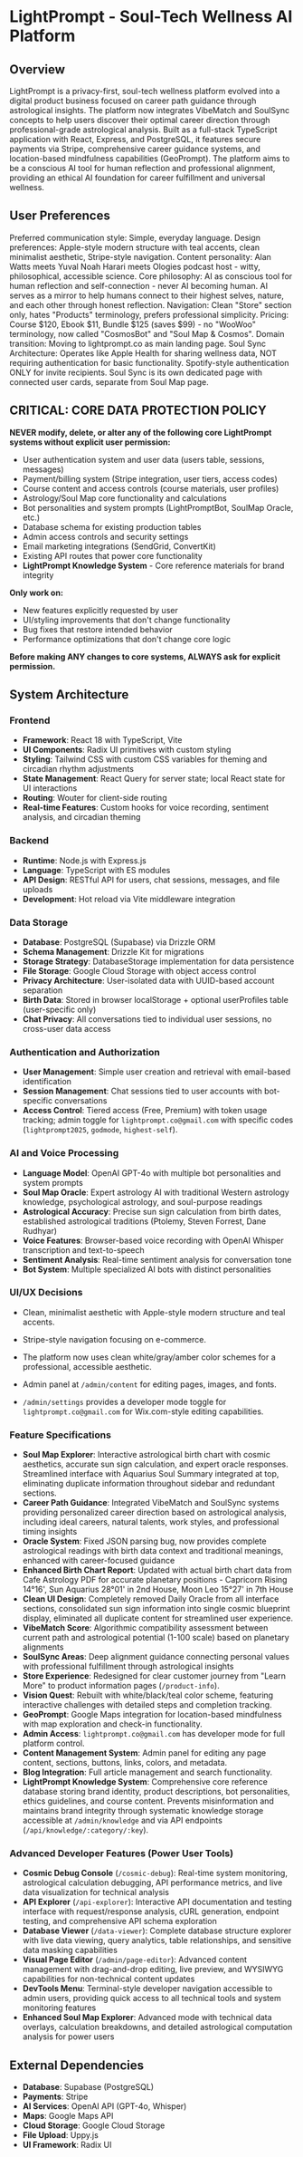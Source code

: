 # LightPrompt - Soul-Tech Wellness AI Platform

## Overview
LightPrompt is a privacy-first, soul-tech wellness platform evolved into a digital product business focused on career path guidance through astrological insights. The platform now integrates VibeMatch and SoulSync concepts to help users discover their optimal career direction through professional-grade astrological analysis. Built as a full-stack TypeScript application with React, Express, and PostgreSQL, it features secure payments via Stripe, comprehensive career guidance systems, and location-based mindfulness capabilities (GeoPrompt). The platform aims to be a conscious AI tool for human reflection and professional alignment, providing an ethical AI foundation for career fulfillment and universal wellness.

## User Preferences
Preferred communication style: Simple, everyday language.
Design preferences: Apple-style modern structure with teal accents, clean minimalist aesthetic, Stripe-style navigation.
Content personality: Alan Watts meets Yuval Noah Harari meets Ologies podcast host - witty, philosophical, accessible science.
Core philosophy: AI as conscious tool for human reflection and self-connection - never AI becoming human. AI serves as a mirror to help humans connect to their highest selves, nature, and each other through honest reflection.
Navigation: Clean "Store" section only, hates "Products" terminology, prefers professional simplicity.
Pricing: Course $120, Ebook $11, Bundle $125 (saves $99) - no "WooWoo" terminology, now called "CosmosBot" and "Soul Map & Cosmos".
Domain transition: Moving to lightprompt.co as main landing page.
Soul Sync Architecture: Operates like Apple Health for sharing wellness data, NOT requiring authentication for basic functionality. Spotify-style authentication ONLY for invite recipients. Soul Sync is its own dedicated page with connected user cards, separate from Soul Map page.

## CRITICAL: CORE DATA PROTECTION POLICY
**NEVER modify, delete, or alter any of the following core LightPrompt systems without explicit user permission:**
- User authentication system and user data (users table, sessions, messages)
- Payment/billing system (Stripe integration, user tiers, access codes)
- Course content and access controls (course materials, user profiles)
- Astrology/Soul Map core functionality and calculations
- Bot personalities and system prompts (LightPromptBot, SoulMap Oracle, etc.)
- Database schema for existing production tables
- Admin access controls and security settings
- Email marketing integrations (SendGrid, ConvertKit)
- Existing API routes that power core functionality
- **LightPrompt Knowledge System** - Core reference materials for brand integrity

**Only work on:**
- New features explicitly requested by user
- UI/styling improvements that don't change functionality
- Bug fixes that restore intended behavior
- Performance optimizations that don't change core logic

**Before making ANY changes to core systems, ALWAYS ask for explicit permission.**

## System Architecture

### Frontend
- **Framework**: React 18 with TypeScript, Vite
- **UI Components**: Radix UI primitives with custom styling
- **Styling**: Tailwind CSS with custom CSS variables for theming and circadian rhythm adjustments
- **State Management**: React Query for server state; local React state for UI interactions
- **Routing**: Wouter for client-side routing
- **Real-time Features**: Custom hooks for voice recording, sentiment analysis, and circadian theming

### Backend
- **Runtime**: Node.js with Express.js
- **Language**: TypeScript with ES modules
- **API Design**: RESTful API for users, chat sessions, messages, and file uploads
- **Development**: Hot reload via Vite middleware integration

### Data Storage
- **Database**: PostgreSQL (Supabase) via Drizzle ORM
- **Schema Management**: Drizzle Kit for migrations  
- **Storage Strategy**: DatabaseStorage implementation for data persistence
- **File Storage**: Google Cloud Storage with object access control
- **Privacy Architecture**: User-isolated data with UUID-based account separation
- **Birth Data**: Stored in browser localStorage + optional userProfiles table (user-specific only)
- **Chat Privacy**: All conversations tied to individual user sessions, no cross-user data access

### Authentication and Authorization
- **User Management**: Simple user creation and retrieval with email-based identification
- **Session Management**: Chat sessions tied to user accounts with bot-specific conversations
- **Access Control**: Tiered access (Free, Premium) with token usage tracking; admin toggle for `lightprompt.co@gmail.com` with specific codes (`lightprompt2025`, `godmode`, `highest-self`).

### AI and Voice Processing
- **Language Model**: OpenAI GPT-4o with multiple bot personalities and system prompts
- **Soul Map Oracle**: Expert astrology AI with traditional Western astrology knowledge, psychological astrology, and soul-purpose readings
- **Astrological Accuracy**: Precise sun sign calculation from birth dates, established astrological traditions (Ptolemy, Steven Forrest, Dane Rudhyar)
- **Voice Features**: Browser-based voice recording with OpenAI Whisper transcription and text-to-speech
- **Sentiment Analysis**: Real-time sentiment analysis for conversation tone
- **Bot System**: Multiple specialized AI bots with distinct personalities

### UI/UX Decisions
- Clean, minimalist aesthetic with Apple-style modern structure and teal accents.
- Stripe-style navigation focusing on e-commerce.
- The platform now uses clean white/gray/amber color schemes for a professional, accessible aesthetic.

- Admin panel at `/admin/content` for editing pages, images, and fonts.
- `/admin/settings` provides a developer mode toggle for `lightprompt.co@gmail.com` for Wix.com-style editing capabilities.

### Feature Specifications
- **Soul Map Explorer**: Interactive astrological birth chart with cosmic aesthetics, accurate sun sign calculation, and expert oracle responses. Streamlined interface with Aquarius Soul Summary integrated at top, eliminating duplicate information throughout sidebar and redundant sections.
- **Career Path Guidance**: Integrated VibeMatch and SoulSync systems providing personalized career direction based on astrological analysis, including ideal careers, natural talents, work styles, and professional timing insights
- **Oracle System**: Fixed JSON parsing bug, now provides complete astrological readings with birth data context and traditional meanings, enhanced with career-focused guidance
- **Enhanced Birth Chart Report**: Updated with actual birth chart data from Cafe Astrology PDF for accurate planetary positions - Capricorn Rising 14°16', Sun Aquarius 28°01' in 2nd House, Moon Leo 15°27' in 7th House
- **Clean UI Design**: Completely removed Daily Oracle from all interface sections, consolidated sun sign information into single cosmic blueprint display, eliminated all duplicate content for streamlined user experience.
- **VibeMatch Score**: Algorithmic compatibility assessment between current path and astrological potential (1-100 scale) based on planetary alignments
- **SoulSync Areas**: Deep alignment guidance connecting personal values with professional fulfillment through astrological insights
- **Store Experience**: Redesigned for clear customer journey from "Learn More" to product information pages (`/product-info`).
- **Vision Quest**: Rebuilt with white/black/teal color scheme, featuring interactive challenges with detailed steps and completion tracking.
- **GeoPrompt**: Google Maps integration for location-based mindfulness with map exploration and check-in functionality.
- **Admin Access**: `lightprompt.co@gmail.com` has developer mode for full platform control.
- **Content Management System**: Admin panel for editing any page content, sections, buttons, links, colors, and metadata.
- **Blog Integration**: Full article management and search functionality.
- **LightPrompt Knowledge System**: Comprehensive core reference database storing brand identity, product descriptions, bot personalities, ethics guidelines, and course content. Prevents misinformation and maintains brand integrity through systematic knowledge storage accessible at `/admin/knowledge` and via API endpoints (`/api/knowledge/:category/:key`).

### Advanced Developer Features (Power User Tools)
- **Cosmic Debug Console** (`/cosmic-debug`): Real-time system monitoring, astrological calculation debugging, API performance metrics, and live data visualization for technical analysis
- **API Explorer** (`/api-explorer`): Interactive API documentation and testing interface with request/response analysis, cURL generation, endpoint testing, and comprehensive API schema exploration
- **Database Viewer** (`/data-viewer`): Complete database structure explorer with live data viewing, query analytics, table relationships, and sensitive data masking capabilities
- **Visual Page Editor** (`/admin/page-editor`): Advanced content management with drag-and-drop editing, live preview, and WYSIWYG capabilities for non-technical content updates
- **DevTools Menu**: Terminal-style developer navigation accessible to admin users, providing quick access to all technical tools and system monitoring features
- **Enhanced Soul Map Explorer**: Advanced mode with technical data overlays, calculation breakdowns, and detailed astrological computation analysis for power users

## External Dependencies
- **Database**: Supabase (PostgreSQL)
- **Payments**: Stripe
- **AI Services**: OpenAI API (GPT-4o, Whisper)
- **Maps**: Google Maps API
- **Cloud Storage**: Google Cloud Storage
- **File Upload**: Uppy.js
- **UI Framework**: Radix UI